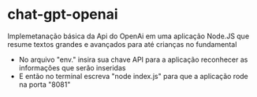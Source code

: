 # chat-gpt-openai
Implemetanação básica da Api do OpenAi em uma aplicação Node.JS que resume textos grandes e avançados para até crianças no fundamental
- No arquivo "env." insira sua chave API para a aplicação reconhecer as informações que serão inseridas
- E então no terminal escreva "node index.js" para que a aplicação rode na porta "8081"



